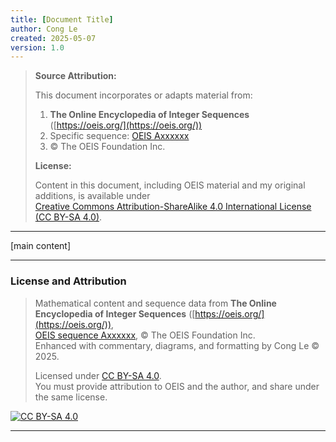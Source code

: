 ```yaml
---
title: [Document Title]
author: Cong Le
created: 2025-05-07
version: 1.0
---
```


> **Source Attribution:**
>
> This document incorporates or adapts material from:
> 1. **The Online Encyclopedia of Integer Sequences** ([https://oeis.org/](https://oeis.org/))
> 2. Specific sequence: [OEIS Axxxxxx](https://oeis.org/Axxxxxx)
> 3. © The OEIS Foundation Inc.
>
> **License:**
> 
> Content in this document, including OEIS material and my original additions, is available under  
[Creative Commons Attribution-ShareAlike 4.0 International License (CC BY-SA 4.0)](https://creativecommons.org/licenses/by-sa/4.0/).

---


[main content]

---

### License and Attribution

> Mathematical content and sequence data from **The Online Encyclopedia of Integer Sequences** ([https://oeis.org/](https://oeis.org/)),  
> [OEIS sequence Axxxxxx](https://oeis.org/Axxxxxx), © The OEIS Foundation Inc.  
> Enhanced with commentary, diagrams, and formatting by Cong Le © 2025.  
>  
> Licensed under [CC BY-SA 4.0](https://creativecommons.org/licenses/by-sa/4.0/).  
> You must provide attribution to OEIS and the author, and share under the same license.

[![CC BY-SA 4.0](https://licensebuttons.net/l/by-sa/4.0/88x31.png)](https://creativecommons.org/licenses/by-sa/4.0/)

---

